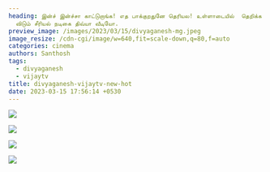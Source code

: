 ```yaml
---
heading: இன்ச் இன்ச்சா காட்டுறாங்க! எத பாக்குறதுனே தெரியல! உள்ளாடையில்  தெறிக்க
  விடும் சீரியல் நடிகை திவ்யா வீடியோ.
preview_image: /images/2023/03/15/divyaganesh-mg.jpeg
image_resize: /cdn-cgi/image/w=640,fit=scale-down,q=80,f=auto
categories: cinema
authors: Santhosh
tags:
  - divyaganesh
  - vijaytv
title: divyaganesh-vijaytv-new-hot
date: 2023-03-15 17:56:14 +0530
---
```

![](/images/2023/03/15/divyaganesh-vijaytv-new-hot.jpeg)

![](/images/2023/03/15/divyaganesh-vijaytv-new-hot22.jpeg)

![](/images/2023/03/15/divyaganesh-vijaytv-new-hot66.jpeg)

![](/images/2023/03/15/divyaganesh-vijaytv-new-hott.jpeg)